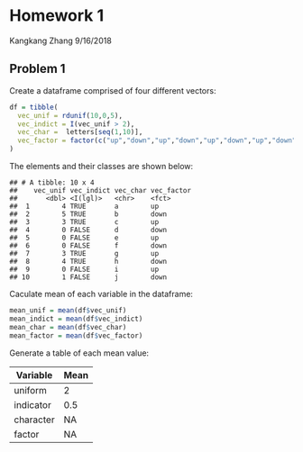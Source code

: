 Homework 1
================
Kangkang Zhang
9/16/2018

Problem 1
---------

Create a dataframe comprised of four different vectors:

``` r
df = tibble(
  vec_unif = rdunif(10,0,5),
  vec_indict = I(vec_unif > 2),
  vec_char =  letters[seq(1,10)],
  vec_factor = factor(c("up","down","up","down","up","down","up","down","up","down"))
)
```

The elements and their classes are shown below:

    ## # A tibble: 10 x 4
    ##    vec_unif vec_indict vec_char vec_factor
    ##       <dbl> <I(lgl)>   <chr>    <fct>     
    ##  1        4 TRUE       a        up        
    ##  2        5 TRUE       b        down      
    ##  3        3 TRUE       c        up        
    ##  4        0 FALSE      d        down      
    ##  5        0 FALSE      e        up        
    ##  6        0 FALSE      f        down      
    ##  7        3 TRUE       g        up        
    ##  8        4 TRUE       h        down      
    ##  9        0 FALSE      i        up        
    ## 10        1 FALSE      j        down

Caculate mean of each variable in the dataframe:

``` r
mean_unif = mean(df$vec_unif)
mean_indict = mean(df$vec_indict)
mean_char = mean(df$vec_char)
mean_factor = mean(df$vec_factor)
```

Generate a table of each mean value:

| Variable  | Mean |
|-----------|------|
| uniform   | 2    |
| indicator | 0.5  |
| character | NA   |
| factor    | NA   |
